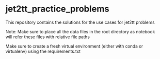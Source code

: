 # jet2tt_practice_problems
This repository contains the solutions for the use cases for jet2tt problems

Note: Make sure to place all the data files in the root directory as notebook will refer these files with relative file paths

Make sure to create a fresh virtual environment (either with conda or virtualenv) using the requirements.txt
